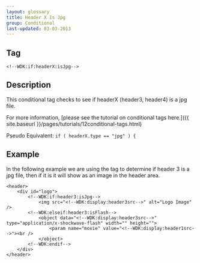 ```yaml
---
layout: glossary
title: Header X Is Jpg
group: Conditional
last-updated: 03-03-2013
---
```



## Tag

`<!--WDK:if:headerX:isJpg-->`

## Description

This conditional tag checks to see if headerX (header3, header4) is a jpg file.

For more information, [please see the tutorial on conditional tags here.]({{ site.baseurl }}/pages/tutorials/12conditional-tags.html)

Pseudo Equivalent:
`if ( headerX.type == "jpg" ) {`

## Example
In the following example we are using the tag to determine if header 3 is a jpg file, then if it is it will show as an image in the header area.

~~~
<header>
	<div id="logo">
		<!--WDK:if:header3:isJpg-->
			<img src="<!--WDK:display:header3src-->" alt="Logo Image" />
		<!--WDK:elseif:header3:isFlash-->
			<object data="<!--WDK:display:header3src-->" type="application/x-shockwave-flash" width="" height="">
				<param name="movie" value="<!--WDK:display:header1src-->"><br />
			</object>
		<!--WDK:endif-->
	</div>
</header>
~~~